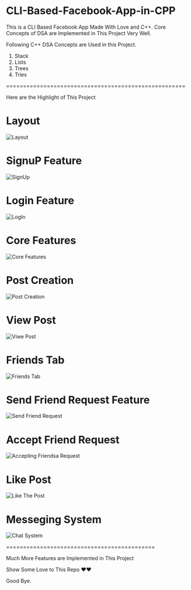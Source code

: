 # CLI-Based-Facebook-App-in-CPP
This is a CLI Based Facebook App Made With Love and C++. Core Concepts of DSA are Implemented in This Project Very Well.

Following C++ DSA Concepts are Used in this Project.

1) Stack
2) Lists
3) Trees
4) Tries

=====================================================

Here are the Highlight of This Project

Layout
======
![Layout](https://user-images.githubusercontent.com/106366894/173238713-843dd9e2-de2f-44e6-a55d-84daed9d1ce2.jpg)

SignuP Feature
==============
![SignUp](https://user-images.githubusercontent.com/106366894/173238722-72507241-038b-4d20-976f-bae24268c61c.jpg)

Login Feature
=============
![LogIn](https://user-images.githubusercontent.com/106366894/173238734-a9a8849f-3694-4a7d-8c26-8470e182e89e.jpg)

Core Features
=============
![Core Features](https://user-images.githubusercontent.com/106366894/173238743-3723579c-9f97-42dd-b632-4f55d0f766d6.jpg)

Post Creation
=============
![Post Creation](https://user-images.githubusercontent.com/106366894/173238749-ab1ee9d8-06eb-4bb5-baf6-2db45bdcc56d.jpg)

View Post
=========
![Viwe Post](https://user-images.githubusercontent.com/106366894/173238768-7fc41f37-80f0-4753-b5f2-416f0cdb6f65.jpg)

Friends Tab
===========
![Friends Tab](https://user-images.githubusercontent.com/106366894/173238779-1072171e-dc1f-49d9-8bd9-dc10d8ee6904.jpg)

Send Friend Request Feature
===========================
![Send Friend Request](https://user-images.githubusercontent.com/106366894/173238807-caa1db39-13ef-44b3-84bf-794372283813.jpg)

Accept Friend Request
=====================
![Accepting Friendsa Request](https://user-images.githubusercontent.com/106366894/173238820-e73b7b93-596e-4798-80d4-84fa1f6e1137.jpg)

Like Post
=========
![Like The Post](https://user-images.githubusercontent.com/106366894/173238844-62724862-6984-4c34-8128-3f17db5e578a.jpg)

Messeging System
================
![Chat System](https://user-images.githubusercontent.com/106366894/173238849-64bdc890-2263-446d-b666-b86fd5cfe621.jpg)

============================================

Much More Features are Implemented in This Project

Show Some Love to This Repo ♥♥

Good Bye.
